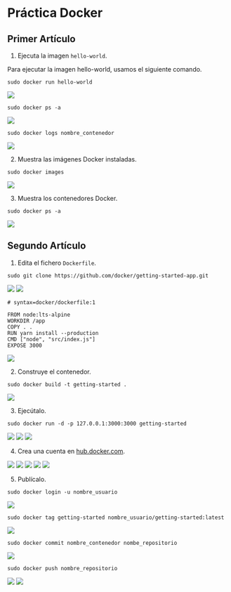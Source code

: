 # Práctica Docker

## Primer Artículo
1. Ejecuta la imagen `hello-world`.

Para ejecutar la imagen hello-world, usamos el siguiente comando.

```
sudo docker run hello-world
```

![](/Tema3/img/Screenshot_15.png)

```
sudo docker ps -a
```

![](/Tema3/img/Screenshot_17.png)

```
sudo docker logs nombre_contenedor
```

![](/Tema3/img/Screenshot_28.png)

2. Muestra las imágenes Docker instaladas.

```
sudo docker images
```

![](/Tema3/img/Screenshot_19.png)

3. Muestra los contenedores Docker.

```
sudo docker ps -a
```

![](/Tema3/img/Screenshot_17.png)

## Segundo Artículo

1. Edita el fichero `Dockerfile`.

```
sudo git clone https://github.com/docker/getting-started-app.git
```

![](/Tema3/img/Screenshot_46.png)
![](/Tema3/img/Screenshot_47.png)

```
# syntax=docker/dockerfile:1

FROM node:lts-alpine
WORKDIR /app
COPY . .
RUN yarn install --production
CMD ["node", "src/index.js"]
EXPOSE 3000
```

![](/Tema3/img/Screenshot_48.png)

2. Construye el contenedor.

```
sudo docker build -t getting-started .
```

![](/Tema3/img/Screenshot_49.png)

3. Ejecútalo.

```
sudo docker run -d -p 127.0.0.1:3000:3000 getting-started
```

![](/Tema3/img/Screenshot_50.png)
![](/Tema3/img/Screenshot_51.png)
![](/Tema3/img/Screenshot_52.png)

4. Crea una cuenta en [hub.docker.com](https://hub.docker.com).

![](/Tema3/img/Screenshot_53.png)
![](/Tema3/img/Screenshot_54.png)
![](/Tema3/img/Screenshot_55.png)
![](/Tema3/img/Screenshot_56.png)
![](/Tema3/img/Screenshot_57.png)

5. Publícalo.

```
sudo docker login -u nombre_usuario
```

![](/Tema3/img/Screenshot_58.png)

```
sudo docker tag getting-started nombre_usuario/getting-started:latest
```

![](/Tema3/img/Screenshot_59.png)

```
sudo docker commit nombre_contenedor nombe_repositorio
```

![](/Tema3/img/Screenshot_60.png)

```
sudo docker push nombre_repositorio
```

![](/Tema3/img/Screenshot_61.png)
![](/Tema3/img/Screenshot_62.png)

